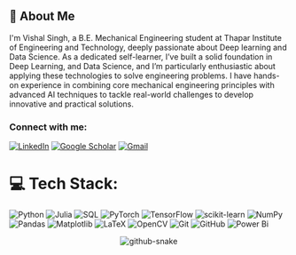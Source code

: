 ## 🚀 About Me
I'm Vishal Singh, a B.E. Mechanical Engineering student at Thapar Institute of Engineering and Technology, deeply passionate about Deep learning and Data Science. As a dedicated self-learner, I’ve built a solid foundation in Deep Learning, and Data Science, and I’m particularly enthusiastic about applying these technologies to solve engineering problems. I have hands-on experience in combining core mechanical engineering principles with advanced AI techniques to tackle real-world challenges to develop innovative and practical solutions.
<br>
### Connect with me:

[![LinkedIn](https://img.shields.io/badge/LinkedIn-%230077B5.svg?logo=linkedin&logoColor=white)](https://www.linkedin.com/in/vishal-singh10/)
[![Google Scholar](https://img.shields.io/badge/Google%20Scholar-4285F4?style=flat&logo=google-scholar&logoColor=white)](https://scholar.google.com/citations?user=NOD9Y0UAAAAJ&hl=en)
[![Gmail](https://img.shields.io/badge/Gmail-D14836?style=for-the-badge&logo=gmail&logoColor=white)](mailto:vsingh10_be21@thapar.edu)

# 💻 Tech Stack:
![Python](https://img.shields.io/badge/python-3670A0?style=for-the-badge&logo=python&logoColor=ffdd54) 
![Julia](https://img.shields.io/badge/-Julia-9558B2?style=for-the-badge&logo=julia&logoColor=white)
![SQL](https://img.shields.io/badge/-SQL-000?&logo=MySQL&logoColor=4479A1)
![PyTorch](https://img.shields.io/badge/PyTorch-%23EE4C2C.svg?style=for-the-badge&logo=PyTorch&logoColor=white)
![TensorFlow](https://img.shields.io/badge/TensorFlow-%23FF6F00.svg?style=for-the-badge&logo=TensorFlow&logoColor=white)
![scikit-learn](https://img.shields.io/badge/scikit--learn-%23F7931E.svg?style=for-the-badge&logo=scikit-learn&logoColor=white)
![NumPy](https://img.shields.io/badge/numpy-%23013243.svg?style=for-the-badge&logo=numpy&logoColor=white)
![Pandas](https://img.shields.io/badge/pandas-%23150458.svg?style=for-the-badge&logo=pandas&logoColor=white)
![Matplotlib](https://img.shields.io/badge/Matplotlib-%23ffffff.svg?style=for-the-badge&logo=Matplotlib&logoColor=black)
![LaTeX](https://img.shields.io/badge/latex-%23008080.svg?style=for-the-badge&logo=latex&logoColor=white)
![OpenCV](https://img.shields.io/badge/opencv-%23white.svg?style=for-the-badge&logo=opencv&logoColor=white)
![Git](https://img.shields.io/badge/git-%23F05033.svg?style=for-the-badge&logo=git&logoColor=white)
![GitHub](https://img.shields.io/badge/github-%23121011.svg?style=for-the-badge&logo=github&logoColor=white)
![Power Bi](https://img.shields.io/badge/power_bi-F2C811?style=for-the-badge&logo=powerbi&logoColor=black)

<div align="center">
	<picture>
	  <source media="(prefers-color-scheme: dark)" srcset="https://raw.githubusercontent.com/vsingh10/vsingh10/snake-output/github-contribution-grid-snake-dark.svg" />
	  <source media="(prefers-color-scheme: light)" srcset="https://raw.githubusercontent.com/vsingh10/vsingh10/snake-output/github-contribution-grid-snake.svg" />
	  <img alt="github-snake" src="https://raw.githubusercontent.com/vsingh10/vsingh10/snake-output/github-contribution-grid-snake-dark.svg" />
	</picture>
</div>

